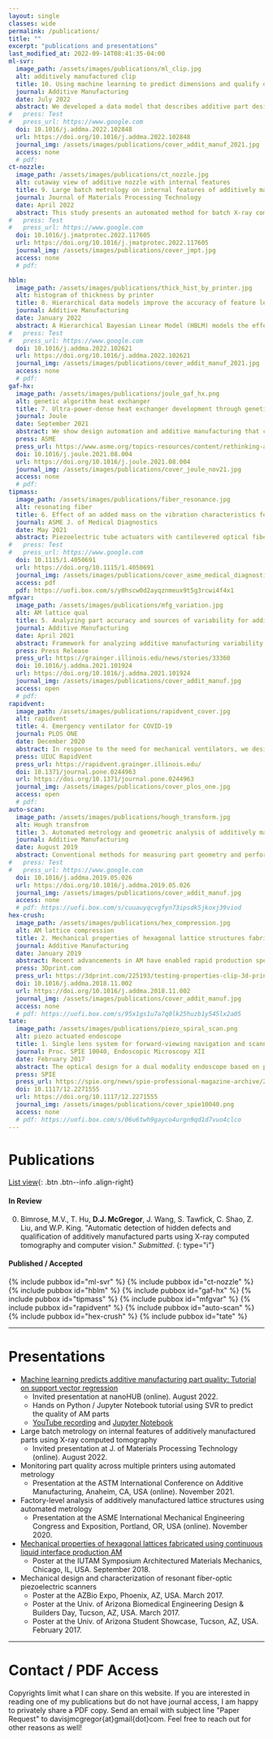 ```yaml
---
layout: single
classes: wide
permalink: /publications/
title: ""
excerpt: "publications and presentations"
last_modified_at: 2022-09-14T08:41:35-04:00
ml-svr:
  image_path: /assets/images/publications/ml_clip.jpg
  alt: additively manufactured clip
  title: 10. Using machine learning to predict dimensions and qualify diverse part designs across multiple additive machines and materials
  journal: Additive Manufacturing
  date: July 2022
  abstract: We developed a data model that describes additive part design information and manufacturing process information using both continuous and categorical variables. A support vector regression (SVR) machine learning model is trained using this data to predict part geometry to within 53 microns. The model is extended to classify the parts as either acceptable or unacceptable with 81% accuracy.
#   press: Test
#   press_url: https://www.google.com
  doi: 10.1016/j.addma.2022.102848
  url: https://doi.org/10.1016/j.addma.2022.102848
  journal_img: /assets/images/publications/cover_addit_manuf_2021.jpg
  access: none
  # pdf:
ct-nozzle:
  image_path: /assets/images/publications/ct_nozzle.jpg
  alt: cutaway view of additive nozzle with internal features
  title: 9. Large batch metrology on internal features of additively manufactured parts using X-ray computed tomography
  journal: Journal of Materials Processing Technology
  date: April 2022
  abstract: This study presents an automated method for batch X-ray computed tomography (CT) metrology using open-source software, and investigates 48 nozzle parts made using various additive manufacturing materials and processes. We find that external feature accuracy is not highly correlated with internal feature accuracy. Additionally, part-to-part repeatability for a given material and process is very good.
#   press: Test
#   press_url: https://www.google.com
  doi: 10.1016/j.jmatprotec.2022.117605
  url: https://doi.org/10.1016/j.jmatprotec.2022.117605
  journal_img: /assets/images/publications/cover_jmpt.jpg
  access: none
  # pdf:

hblm:
  image_path: /assets/images/publications/thick_hist_by_printer.jpg
  alt: histogram of thickness by printer
  title: 8. Hierarchical data models improve the accuracy of feature level predictions for additively manufactured parts
  journal: Additive Manufacturing
  date: January 2022
  abstract: A Hierarchical Bayesian Linear Model (HBLM) models the effects of multiple additive manufacturing production factors on part geometry. Gaussian process (GP) captures the feature-level spatial variation that can be unique to each part. Together, these models predict part geometry to within 10 microns. 
#   press: Test
#   press_url: https://www.google.com
  doi: 10.1016/j.addma.2022.102621
  url: https://doi.org/10.1016/j.addma.2022.102621
  journal_img: /assets/images/publications/cover_addit_manuf_2021.jpg
  access: none
  # pdf:
gaf-hx:
  image_path: /assets/images/publications/joule_gaf_hx.png
  alt: genetic algorithm heat exchanger
  title: 7. Ultra-power-dense heat exchanger development through genetic algorithm design and additive manufacturing
  journal: Joule
  date: September 2021
  abstract: We show design automation and additive manufacturing that can achieve high heat transfer with complex 3D structures internal to the heat exchanger that cannot be made with conventional methods. The resulting device achieves a power density and specific power significantly higher than that of most conventional heat exchangers. 
  press: ASME
  press_url: https://www.asme.org/topics-resources/content/rethinking-and-redesigning-heat-exchangers
  doi: 10.1016/j.joule.2021.08.004
  url: https://doi.org/10.1016/j.joule.2021.08.004
  journal_img: /assets/images/publications/cover_joule_nov21.jpg
  access: none
  # pdf:
tipmass:
  image_path: /assets/images/publications/fiber_resonance.jpg
  alt: resonating fiber
  title: 6. Effect of an added mass on the vibration characteristics for raster scanning of a cantilevered optical fiber
  journal: ASME J. of Medical Diagnostics
  date: May 2021
  abstract: Piezoelectric tube actuators with cantilevered optical fibers enable the miniaturization of scanning image acquisition techniques for endoscopic implementation. We explore adding a mass at an intermediate location along the length of the fiber to alter the resonant frequencies of the system and enable raster scanning. We provide a mathematical model to predict resonant frequencies for a cantilevered beam with an intermediate mass.
#   press: Test
#   press_url: https://www.google.com
  doi: 10.1115/1.4050691
  url: https://doi.org/10.1115/1.4050691
  journal_img: /assets/images/publications/cover_asme_medical_diagnostics.jpg
  access: pdf
  pdf: https://uofi.box.com/s/y0hscw0d2ayqznmeux9t5g3rcwi4f4x1
mfgvar:
  image_path: /assets/images/publications/mfg_variation.jpg
  alt: AM lattice qual
  title: 5. Analyzing part accuracy and sources of variability for additively manufactured lattice parts made on multiple printers
  journal: Additive Manufacturing
  date: April 2021
  abstract: Framework for analyzing additive manufacturing variability. Statistical modeling analyzes accuracy for hexagonal lattice parts made on multiple printers. Part accuracy varies for different printers even when all other parameters are constant. 
  press: Press Release
  press_url: https://grainger.illinois.edu/news/stories/33360
  doi: 10.1016/j.addma.2021.101924
  url: https://doi.org/10.1016/j.addma.2021.101924
  journal_img: /assets/images/publications/cover_addit_manuf.jpg
  access: open
  # pdf:
rapidvent:
  image_path: /assets/images/publications/rapidvent_cover.jpg
  alt: rapidvent
  title: 4. Emergency ventilator for COVID-19
  journal: PLOS ONE
  date: December 2020
  abstract: In response to the need for mechanical ventilators, we designed and tested an emergency ventilator (EV) that can control a patient’s peak inspiratory pressure (PIP) and breathing rate, while keeping a positive end expiratory pressure (PEEP). This article describes the rapid design, prototyping, and testing of the EV. The development process was enabled by rapid design iterations using additive manufacturing (AM). In the initial design phase, iterations between design, AM, and testing enabled a working prototype within one week.
  press: UIUC RapidVent
  press_url: https://rapidvent.grainger.illinois.edu/
  doi: 10.1371/journal.pone.0244963
  url: https://doi.org/10.1371/journal.pone.0244963
  journal_img: /assets/images/publications/cover_plos_one.jpg
  access: open
  # pdf:
auto-scan:
  image_path: /assets/images/publications/hough_transform.jpg
  alt: Hough transfrom
  title: 3. Automated metrology and geometric analysis of additively manufactured lattice structures
  journal: Additive Manufacturing
  date: August 2019
  abstract: Conventional methods for measuring part geometry and performing quality control, which typically use a small number of low-dimensional measurements, are not well suited for the complex structures enabled by additive manufacturing (AM), such as lattice structures. This paper describes a method for scanning and automatically extracting hundreds of individual features and applies this method to characterize AM lattice structures in both two-dimensional and three-dimensional lattices.
#   press: Test
#   press_url: https://www.google.com
  doi: 10.1016/j.addma.2019.05.026
  url: https://doi.org/10.1016/j.addma.2019.05.026
  journal_img: /assets/images/publications/cover_addit_manuf.jpg
  access: none
  # pdf: https://uofi.box.com/s/cuuauyqcvgfyn73ipsdk5jkoxj39viod
hex-crush:
  image_path: /assets/images/publications/hex_compression.jpg
  alt: AM lattice compression
  title: 2. Mechanical properties of hexagonal lattice structures fabricated using continuous liquid interface production additive manufacturing
  journal: Additive Manufacturing
  date: January 2019
  abstract: Recent advancements in AM have enabled rapid production speeds, high spatial resolution, and a variety of engineering polymers. An open question remains whether production grade additive manufacturing (AM) can accurately and repeatably produce lattice parts. This study presents design, production, and mechanical property testing of hexagonal lattice parts manufactured using continuous liquid interface production (CLIP) based AM.
  press: 3Dprint.com
  press_url: https://3dprint.com/225193/testing-properties-clip-3d-prints/
  doi: 10.1016/j.addma.2018.11.002
  url: https://doi.org/10.1016/j.addma.2018.11.002
  journal_img: /assets/images/publications/cover_addit_manuf.jpg
  access: none
  # pdf: https://uofi.box.com/s/95x1gs1u7a7q0lk25huzb1y545lx2a05
tate:
  image_path: /assets/images/publications/piezo_spiral_scan.png
  alt: piezo actuated endoscope
  title: 1. Single lens system for forward-viewing navigation and scanning side-viewing optical coherence tomography
  journal: Proc. SPIE 10040, Endoscopic Microscopy XII
  date: February 2017
  abstract: The optical design for a dual modality endoscope based on piezo scanning fiber technology is presented including a novel technique to combine forward-viewing navigation and side viewing OCT. Potential applications include navigating body lumens such as the fallopian tube, biliary ducts and cardiovascular system. A custom cover plate provides a rotationally symmetric double reflection of the OCT beam to deviate and focus the OCT beam out the side of the endoscope for cross-sectional imaging of the tubal lumen.
  press: SPIE
  press_url: https://spie.org/news/spie-professional-magazine-archive/2017-october/imaging-the-cancer-cure
  doi: 10.1117/12.2271555
  url: https://doi.org/10.1117/12.2271555
  journal_img: /assets/images/publications/cover_spie10040.png
  access: none
  # pdf: https://uofi.box.com/s/06u6twh9gayco4urgn9qd1d7vuo4clco
---
```

# Publications

[List view](/publications-list/){: .btn .btn--info .align-right}

#### In Review
<!-- *Submitted/Revised/Accepted* -- Title of article  -->
0. Bimrose, M.V., T. Hu, **D.J. McGregor**, J. Wang, S. Tawfick, C. Shao, Z. Liu, and W.P. King. "Automatic detection of hidden defects and qualification of additively manufactured parts using X-ray computed tomography and computer vision." *Submitted*.
{: type="i"}

#### Published / Accepted
{% include pubbox id="ml-svr" %}
{% include pubbox id="ct-nozzle" %}
{% include pubbox id="hblm" %}
{% include pubbox id="gaf-hx" %}
{% include pubbox id="tipmass" %}
{% include pubbox id="mfgvar" %}
{% include pubbox id="rapidvent" %}
{% include pubbox id="auto-scan" %}
{% include pubbox id="hex-crush" %}
{% include pubbox id="tate" %}

---
# Presentations
- [Machine learning predicts additive manufacturing part quality: Tutorial on support vector regression](https://nanohub.org/resources/36374)
    - Invited presentation at nanoHUB (online). August 2022.
    - Hands on Python / Jupyter Notebook tutorial using SVR to predict the quality of AM parts
    - [YouTube recording](https://www.youtube.com/watch?v=7TskxB4-x5Y) and [Jupyter Notebook](https://nanohub.org/resources/svr)
- Large batch metrology on internal features of additively manufactured parts using X-ray computed tomography
    - Invited presentation at J. of Materials Processing Technology (online). August 2022.
- Monitoring part quality across multiple printers using automated metrology
    - Presentation at the ASTM International Conference on Additive Manufacturing, Anaheim, CA, USA (online). November 2021.
- Factory-level analysis of additively manufactured lattice structures using automated metrology
    - Presentation at the ASME International Mechanical Engineering Congress and Exposition, Portland, OR, USA (online). November 2020.
- [Mechanical properties of hexagonal lattices fabricated using continuous liquid interface production AM](https://docs.lib.purdue.edu/iutam/presentations/abstracts/50/)
    - Poster at the IUTAM Symposium Architectured Materials Mechanics, Chicago, IL, USA. September 2018.
- Mechanical design and characterization of resonant fiber-optic piezoelectric scanners
    - Poster at the AZBio Expo, Phoenix, AZ, USA. March 2017.
    - Poster at the Univ. of Arizona Biomedical Engineering Design & Builders Day, Tucson, AZ, USA. March 2017.
    - Poster at the Univ. of Arizona Student Showcase, Tucson, AZ, USA. February 2017.

---
# Contact / PDF Access
Copyrights limit what I can share on this website. If you are interested in reading one of my publications but do not have journal access, I am happy to privately share a PDF copy. Send an email with subject line "Paper Request" to davisjmcgregor{at}gmail{dot}com. Feel free to reach out for other reasons as well!

<!-- dimensions badge -->
<script async src="https://badge.dimensions.ai/badge.js" charset="utf-8"></script>
<!-- altmetric badge -->
<script type='text/javascript' src='https://d1bxh8uas1mnw7.cloudfront.net/assets/embed.js'></script>
